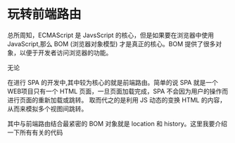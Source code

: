 # 玩转前端路由

总所周知，ECMAScript 是 JavsScript 的核心，但是如果要在浏览器中使用 JavaScript,那么 BOM (浏览器对象模型) 才是真正的核心。BOM 提供了很多对象，以便于开发者访问浏览器的功能。

无论



在进行 SPA 的开发中,其中较为核心的就是前端路由。简单的说 SPA 就是一个WEB项目只有一个 HTML 页面，一旦页面加载完成，SPA 不会因为用户的操作而进行页面的重新加载或跳转。 取而代之的是利用 JS 动态的变换 HTML 的内容，从而来模拟多个视图间跳转。



其中与前端路由结合最紧密的 BOM 对象就是 location 和 history。这里我要介绍一下所有有关的代码



